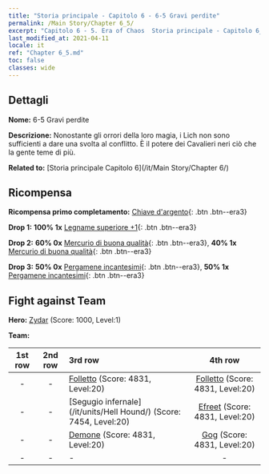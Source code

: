 ```yaml
---
title: "Storia principale - Capitolo 6 - 6-5 Gravi perdite"
permalink: /Main Story/Chapter 6_5/
excerpt: "Capitolo 6 - 5. Era of Chaos  Storia principale - Capitolo 6_5. 6-5 Gravi perdite"
last_modified_at: 2021-04-11
locale: it
ref: "Chapter 6_5.md"
toc: false
classes: wide
---
```


## Dettagli

 **Nome:** 6-5 Gravi perdite

 **Descrizione:** Nonostante gli orrori della loro magia, i Lich non sono sufficienti a dare una svolta al conflitto. È il potere dei Cavalieri neri ciò che la gente teme di più.

 **Related to:** [Storia principale Capitolo 6](/it/Main Story/Chapter 6/)

## Ricompensa

 **Ricompensa primo completamento:** [Chiave d'argento](/it/Items/con_693/){: .btn .btn--era3}

 **Drop 1:** **100% 1x** [Legname superiore +1](/it/Items/mat_20/){: .btn .btn--era3}

 **Drop 2:** **60% 0x** [Mercurio di buona qualità](/it/Items/mat_14/){: .btn .btn--era3}, **40% 1x** [Mercurio di buona qualità](/it/Items/mat_14/){: .btn .btn--era3}

 **Drop 3:** **50% 0x** [Pergamene incantesimi](/it/Items/con_694/){: .btn .btn--era3}, **50% 1x** [Pergamene incantesimi](/it/Items/con_694/){: .btn .btn--era3}


## Fight against Team
 **Hero:** [Zydar](/it/heroes/Zydar/) (Score: 1000, Level:1)

 **Team:**


  | 1st row | 2nd row | 3rd row | 4th row |
  |:----:|:----:|:----|:----:|
  | - | - | [Folletto](/it/units/Imp/) (Score: 4831, Level:20)  | [Folletto](/it/units/Imp/) (Score: 4831, Level:20)  |
  | - | - | [Segugio infernale](/it/units/Hell Hound/) (Score: 7454, Level:20)  | [Efreet](/it/units/Efreeti/) (Score: 4831, Level:20)  |
  | - | - | [Demone](/it/units/Demon/) (Score: 4831, Level:20)  | [Gog](/it/units/Gog/) (Score: 4831, Level:20)  |
  | - | - | - | - |



